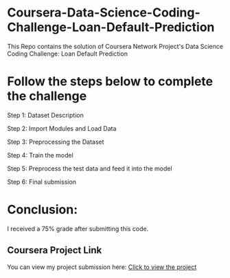 # Coursera-Data-Science-Coding-Challenge-Loan-Default-Prediction
This Repo contains the solution of Coursera Network Project's Data Science Coding Challenge: Loan Default Prediction

# Follow the steps below to complete the challenge

Step 1: Dataset Description

Step 2: Import Modules and Load Data

Step 3: Preprocessing the Dataset

Step 4: Train the model 

Step 5: Preprocess the test data and feed it into the model

Step 6: Final submission

# Conclusion:
I received a 75% grade after submitting this code.


## Coursera Project Link
You can view my project submission here: [Click to view the project]( https://hub.labs.coursera.org:443/connect/sharedfpqwmklr?forceRefresh=false&path=%2Fnotebooks%2FLoanDefaultPrediction.ipynb&isLabVersioning=file-prep)



